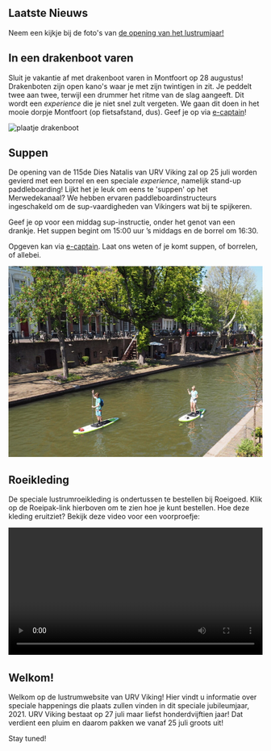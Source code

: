 ## Laatste Nieuws

Neem een kijkje bij de foto's van [de opening van het lustrumjaar!](https://vikinglustrum.nl/fotos/)

## In een drakenboot varen

Sluit je vakantie af met drakenboot varen in Montfoort op 28 augustus! Drakenboten zijn open kano's waar je met zijn twintigen in zit. Je peddelt twee aan twee, terwijl een drummer het ritme van de slag aangeeft. Dit wordt een _experience_ die je niet snel zult vergeten. We gaan dit doen in het mooie dorpje Montfoort (op fietsafstand, dus).  Geef je op via [e-captain](https://viking-site.e-captain.nl/)!

![plaatje drakenboot](drakenboot.JPG)

## Suppen

De opening van de 115de Dies Natalis van URV Viking zal op 25 juli worden gevierd met een borrel en een speciale _experience_, namelijk stand-up paddleboarding!
Lijkt het je leuk om eens te 'suppen' op het Merwedekanaal? We hebben ervaren paddleboardinstructeurs ingeschakeld om de sup-vaardigheden van Vikingers wat bij te spijkeren.

Geef je op voor een middag sup-instructie, onder het genot van een drankje. Het suppen begint om 15:00 uur ’s middags en de borrel om 16:30.

Opgeven kan via [e-captain](https://viking-site.e-captain.nl/). Laat ons weten of je komt suppen, of borrelen, of allebei. 

![plaatje supper](sup.jpg)

## Roeikleding

De speciale lustrumroeikleding is ondertussen te bestellen bij Roeigoed. Klik op de Roeipak-link hierboven om te zien hoe je kunt bestellen. Hoe deze kleding eruitziet? Bekijk deze video voor een voorproefje:

<video width="100%" controls playsinline>
      <source src="fieke-roeipak.mp4" type="video/mp4">
	  <source src="fieke-roeipak.m4v" type="video/m4v">
      <p>Your browser does not support the video element.</p>
</video>

## Welkom!

Welkom op de lustrumwebsite van URV Viking! Hier vindt u informatie over speciale happenings die plaats zullen vinden in dit speciale jubileumjaar, 2021. URV Viking bestaat op 27 juli maar liefst honderdvijftien jaar! Dat verdient een pluim en daarom pakken we vanaf 25 juli groots uit!

Stay tuned!

<!--

## Welcome to GitHub Pages

You can use the [editor on GitHub](https://github.com/brandtvandergaast/vikinglustrum/edit/gh-pages/index.md) to maintain and preview the content for your website in Markdown files.

Whenever you commit to this repository, GitHub Pages will run [Jekyll](https://jekyllrb.com/) to rebuild the pages in your site, from the content in your Markdown files.

## 

Hier test ik even linkjes:
[roeipak](https://vikinglustrum.nl/roeipak/)
[kalender](https://vikinglustrum.nl/kalender/)
[over het lustrum](https://vikinglustrum.nl/over-het-lustrum/)

### Markdown

Markdown is a lightweight and easy-to-use syntax for styling your writing. It includes conventions for

```markdown
Syntax highlighted code block

# Header 1
## Header 2
### Header 3

- Bulleted
- List

1. Numbered
2. List

**Bold** and _Italic_ and `Code` text

[Link](url) and ![Image](src)
```

For more details see [GitHub Flavored Markdown](https://guides.github.com/features/mastering-markdown/).

### Jekyll Themes

Your Pages site will use the layout and styles from the Jekyll theme you have selected in your [repository settings](https://github.com/brandtvandergaast/vikinglustrum/settings). The name of this theme is saved in the Jekyll `_config.yml` configuration file.

### Support or Contact

Having trouble with Pages? Check out our [documentation](https://docs.github.com/categories/github-pages-basics/) or [contact support](https://support.github.com/contact) and we’ll help you sort it out.

-->


